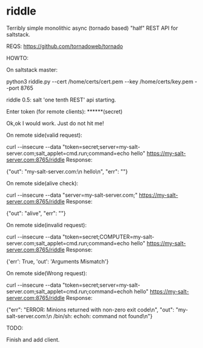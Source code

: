 # riddle
Terribly simple monolithic async (tornado based) "half" REST API for saltstack.

REQS:
https://github.com/tornadoweb/tornado

HOWTO:

On saltstack master:

python3 riddle.py --cert /home/certs/cert.pem --key /home/certs/key.pem --port 8765

riddle 0.5: salt 'one tenth REST' api starting.

Enter token (for remote clients): ******(secret)

Ok,ok I would work. Just do not hit me!


On remote side(valid request):

curl --insecure --data "token=secret;server=my-salt-server.com;salt_applet=cmd.run;command=echo hello" https://my-salt-server.com:8765/riddle
Response:

{"out": "my-salt-server.com:\n    hello\n", "err": ""}



On remote side(alive check):

curl --insecure --data "server=my-salt-server.com;" https://my-salt-server.com:8765/riddle
Response:

{"out": "alive", "err": ""}



On remote side(invalid request):

curl --insecure --data "token=secret;COMPUTER=my-salt-server.com;salt_applet=cmd.run;command=echo hello" https://my-salt-server.com:8765/riddle
Response:

{'err': True, 'out': 'Arguments Mismatch'}


On remote side(Wrong request):

curl --insecure --data "token=secret;server=my-salt-server.com;salt_applet=cmd.run;command=echoh hello" https://my-salt-server.com:8765/riddle
Response:

{"err": "ERROR: Minions returned with non-zero exit code\n", "out": "my-salt-server.com:\n    /bin/sh: echoh: command not found\n"}



TODO:

Finish and add client.

